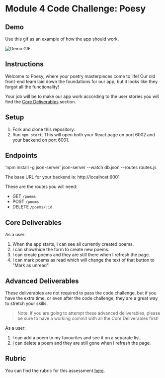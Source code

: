 # Module 4 Code Challenge: Poesy

## Demo

Use this gif as an example of how the app should work.

![Demo GIF](./demo.gif)

## Instructions

Welcome to Poesy, where your poetry masterpieces come to life! Our old front-end team laid down the foundations for our app, but it looks like they forgot all the functionality!

Your job will be to make our app work according to the user stories you will find the [Core Deliverables](#Core-Deliverables) section.

## Setup

1. Fork and clone this repository.
2. Run `npm start`. This will open both your React page on port 6002 and your backend on port 6001.

## Endpoints
'npm install -g json-server' 
json-server --watch db.json --routes routes.js

The base URL for your backend is: http://localhost:6001

These are the routes you will need:

- GET `/poems`
- POST `/poems`
- DELETE `/poems/:id`

## Core Deliverables

As a user:

1. When the app starts, I can see all currently created poems.
2. I can show/hide the form to create new poems.
3. I can create poems and they are still there when I refresh the page.
4. I can mark poems as read which will change the text of that button to "Mark as unread".

## Advanced Deliverables

These deliverables are not required to pass the code challenge, but if you have the extra time, or even after the code challenge, they are a great way to stretch your skills.

> Note: If you are going to attempt these advanced deliverables, please be sure to have a working commit with all the Core Deliverables first!

As a user:

1. I can add a poem to my favourites and see it on a separate list.
2. I can delete a poem and they are still gone when I refresh the page.

## Rubric

You can find the rubric for this assessment [here](https://github.com/learn-co-curriculum/se-rubrics/blob/master/module-4.md).
